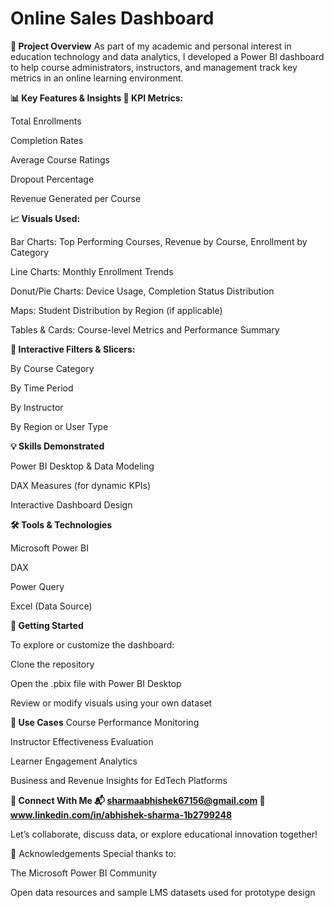 # Online Sales Dashboard


**📌 Project Overview**
As part of my academic and personal interest in education technology and data analytics, I developed a Power BI dashboard to help course administrators, instructors, and management track key metrics in an online learning environment.

**📊 Key Features & Insights
🎯 KPI Metrics:**

Total Enrollments

Completion Rates

Average Course Ratings

Dropout Percentage

Revenue Generated per Course

**📈 Visuals Used:**

Bar Charts: Top Performing Courses, Revenue by Course, Enrollment by Category

Line Charts: Monthly Enrollment Trends

Donut/Pie Charts: Device Usage, Completion Status Distribution

Maps: Student Distribution by Region (if applicable)

Tables & Cards: Course-level Metrics and Performance Summary

**🧩 Interactive Filters & Slicers:**

By Course Category

By Time Period

By Instructor

By Region or User Type

**💡 Skills Demonstrated**

Power BI Desktop & Data Modeling

DAX Measures (for dynamic KPIs)

Interactive Dashboard Design


**🛠 Tools & Technologies**

Microsoft Power BI

DAX

Power Query

Excel (Data Source)

**🚀 Getting Started**

To explore or customize the dashboard:

Clone the repository

Open the .pbix file with Power BI Desktop

Review or modify visuals using your own dataset

**🎯 Use Cases**
Course Performance Monitoring

Instructor Effectiveness Evaluation

Learner Engagement Analytics

Business and Revenue Insights for EdTech Platforms

**🤝 Connect With Me
📬 sharmaabhishek67156@gmail.com
🔗 www.linkedin.com/in/abhishek-sharma-1b2799248**

Let’s collaborate, discuss data, or explore educational innovation together!

📢 Acknowledgements
Special thanks to:

The Microsoft Power BI Community

Open data resources and sample LMS datasets used for prototype design
